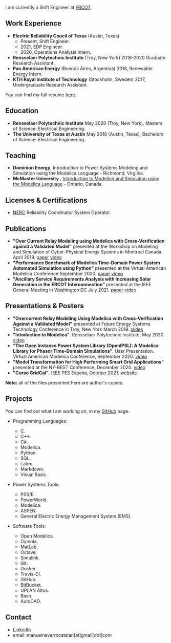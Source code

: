 I am currently a Shift Engineer at [ERCOT](http://www.ercot.com).

## Work Experience
- **Electric Reliability Coucil of Texas** (Austin, Texas) 
  - Present, Shift Engineer.
  - 2021, EDP Engineer.
  - 2020, Operations Analysis Intern.
- **Rensselaer Polytechnic Institute** (Troy, New York) 2018-2020 Graduate Research Assistant.
- **Pan American Energy** (Buenos Aires, Argentina) 2018, Renewable Energy Intern.
- **KTH Royal Institute of Technology** (Stockholm, Sweden) 2017, Undergraduate Research Assistant.

You can find my full resume [here](Files/MENCResume.pdf).

## Education
- **Rensselaer Polytechnic Institute** May 2020 (Troy, New York), Masters of Science: Electrical Engineering.
- **The University of Texas at Austin** May 2018 (Austin, Texas), Bachelors of Science: Electrical Engineering.

## Teaching
 - **Dominion Energy**,  Introduction to Power Systems Modeling and Simulation using the Modelica Language - Richmond, Virginia.
 - **McMaster University** , [Introduction to Modeling and Simulation using the Modelica Language](https://energy.mcmaster.ca/alsetlab-modelica-workshop-hosted-by-mies/) - Ontario, Canada.

## Licenses & Certifications
- [NERC](https://www.nerc.com/Pages/default.aspx) Reliability Coordinator System Operator.


## Publications
- **"Over Current Relay Modeling using Modelica with Cross-Verification against a Validated Model"** presented at the Workshop on Modeling and Simulation of Cyber-Physical Energy Systems in Montreal Canada April 2019. [paper](Files/Publication1.pdf) [video](https://youtu.be/b-7hT0SObqc)
- **"Performance Benchmark of Modelica Time-Domain Power System Automated Simulation using Python"** presented at the Virtual American Modelica Conference September 2020. [paper](Files/Publication2.pdf) [video](https://youtu.be/1WaauLc3xpc)
- **"Ancillary Service Requirements Analysis with Increasing Solar Generation in the ERCOT Interconnection"** presented at the IEEE General Meeting in Washington DC July 2021. [paper](Files/Publication3.pdf) [video](https://youtu.be/Cr280zKCTYg)

## Presentations & Posters
- **"Overcurrent Relay Modeling Using Modelica with Cross-Verification Against a Validated Model"** presented at Future Energy Systems Technology Conference in Troy, New York March 2019. [slides](Files/OverCurrentRelay.pdf)
- **"Intoduction to Modelica"**. Rensselaer Polytechnic Institute, May 2020. [video](https://youtu.be/OkAr5is7Ix4)
- **“The Open Instance Power System Library (OpenIPSL): A Modelica Library for Phasor Time-Domain Simulations”**. User Presentation. Virtual American Modelica Conference, September 2020. [video](https://youtu.be/2i3fvgFtcYA)
- **"Model Transformation for High Performing Smart Grid Applications"** presented at the NY-BEST Conference, December 2020. [video](https://www.youtube.com/watch?v=HX4KDLhzN0Y)
- **"Curso GridCal"**. IEEE PES España, October 2021. [website](https://events.vtools.ieee.org/m/283428)

**Note:** all of the files presented here are author's copies.


## Projects 
You can find out what I am working on, in my [GitHub](https://github.com/ManuelNvro) page.


- Programming Languages:
  - C.
  - C++.
  - C#.
  - Modelica.
  - Python.
  - SQL.
  - Latex.
  - Markdown.
  - Visual Basic.
  
- Power Systems Tools:
  - PSS/E.
  - PowerWorld.
  - Modelica.
  - ASPEN.
  - General Electric Energy Management System (EMS).

- Software Tools:
  - Open Modelica.
  - Dymola.
  - MatLab.
  - Octave.
  - Simulink.
  - Git.
  - Docker.
  - Travis-CI.
  - GitHub.
  - BitBucket.
  - UPLAN Altos.
  - Bash.
  - AutoCAD.


## Contact
- [LinkedIn](https://www.linkedin.com/in/manuel-navarro-catalan/)
- email: manuelnavarrocatalan[at]gmail[dot]com

